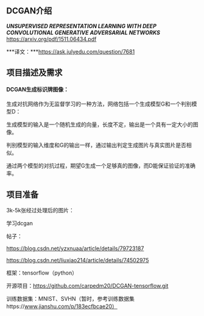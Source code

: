 ## DCGAN介绍

***UNSUPERVISED REPRESENTATION LEARNING WITH DEEP CONVOLUTIONAL GENERATIVE ADVERSARIAL NETWORKS*** https://arxiv.org/pdf/1511.06434.pdf

***译文：***https://ask.julyedu.com/question/7681

## 项目描述及需求

#### **DCGAN生成标识牌图像：**

生成对抗网络作为无监督学习的一种方法，网络包括一个生成模型G和一个判别模型D：

生成模型的输入是一个随机生成的向量，长度不定，输出是一个具有一定大小的图像。

判别模型的输入维度和G的输出一样，通过输出判定生成图片与真实图片是否相似。

通过两个模型的对抗过程，期望G生成一个足够真的图像，而D能保证验证的准确率。

## 项目准备

3k-5k张经过处理后的图片：



学习dcgan

帖子：

https://blog.csdn.net/yzxnuaa/article/details/79723187

https://blog.csdn.net/liuxiao214/article/details/74502975



框架：tensorflow（python）

开源项目：https://github.com/carpedm20/DCGAN-tensorflow.git

训练数据集：MNIST、SVHN（暂时，参考训练数据集https://www.jianshu.com/p/183ecfbcae20）



#### 





